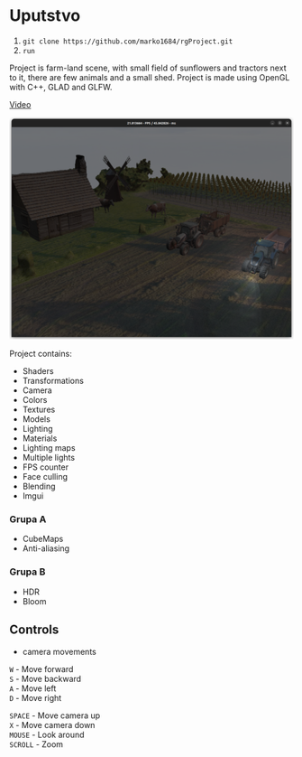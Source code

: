 # Uputstvo
1. `git clone https://github.com/marko1684/rgProject.git`
2. `run`

Project is farm-land scene, with small field of sunflowers and tractors next to it, there are few animals and a small shed.
Project is made using OpenGL with C++, GLAD and GLFW.

[Video](https://youtu.be/0pBEQ5B2joY)

![Alt text](img.png?raw=true "Showcase")

Project contains:

* Shaders
* Transformations
* Camera
* Colors
* Textures
* Models
* Lighting
* Materials
* Lighting maps
* Multiple lights
* FPS counter
* Face culling
* Blending
* Imgui
### Grupa A
* CubeMaps
* Anti-aliasing
### Grupa B
* HDR
* Bloom


## Controls
- camera movements

`W`  - Move forward\
`S`  - Move backward \
`A`  - Move left \
`D`  - Move right 

`SPACE`  - Move camera up \
`X`  - Move camera down \
`MOUSE`  - Look around \
`SCROLL`  - Zoom